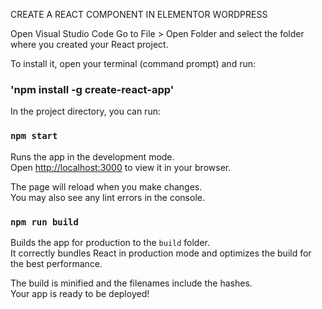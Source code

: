 CREATE A REACT COMPONENT IN ELEMENTOR WORDPRESS

Open Visual Studio Code
Go to File > Open Folder and select the folder where you created your React project.

To install it, open your terminal (command prompt) and run:
### 'npm install -g create-react-app'

In the project directory, you can run:
### `npm start`

Runs the app in the development mode.\
Open [http://localhost:3000](http://localhost:3000) to view it in your browser.

The page will reload when you make changes.\
You may also see any lint errors in the console.

### `npm run build`

Builds the app for production to the `build` folder.\
It correctly bundles React in production mode and optimizes the build for the best performance.

The build is minified and the filenames include the hashes.\
Your app is ready to be deployed!

 
